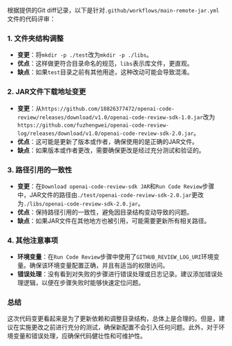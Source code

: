 根据提供的Git diff记录，以下是针对`.github/workflows/main-remote-jar.yml`文件的代码评审：

### 1. 文件夹结构调整
- **变更**：将`mkdir -p ./test`改为`mkdir -p ./libs`。
- **优点**：这样做更符合目录命名的规范，`libs`表示库文件，更直观。
- **缺点**：如果`test`目录之前有其他用途，这种改动可能会导致混淆。

### 2. JAR文件下载地址变更
- **变更**：从`https://github.com/18826377472/openai-code-review/releases/download/v1.0/openai-code-review-sdk-1.0.jar`改为`https://github.com/fuzhengwei/openai-code-review-log/releases/download/v1.0/openai-code-review-sdk-2.0.jar`。
- **优点**：这可能是更新了版本或作者，确保使用的是正确的JAR文件。
- **缺点**：如果版本或作者更改，需要确保更改是经过充分测试和验证的。

### 3. 路径引用的一致性
- **变更**：在`Download openai-code-review-sdk JAR`和`Run Code Review`步骤中，JAR文件的路径由`./test/openai-code-review-sdk-2.0.jar`更改为`./libs/openai-code-review-sdk-2.0.jar`。
- **优点**：保持路径引用的一致性，避免因目录结构变动导致的问题。
- **缺点**：如果JAR文件在其他地方也被引用，可能需要更新所有相关路径。

### 4. 其他注意事项
- **环境变量**：在`Run Code Review`步骤中使用了`GITHUB_REVIEW_LOG_URI`环境变量。确保该环境变量配置正确，并且有适当的权限访问。
- **错误处理**：没有看到对失败的步骤进行错误处理或日志记录。建议添加错误处理逻辑，以便在步骤失败时能够快速定位问题。

### 总结
这次代码变更看起来是为了更新依赖和调整目录结构，总体上是合理的。但是，建议在实施更改之前进行充分的测试，确保新配置不会引入任何问题。此外，对于环境变量和错误处理，应确保代码健壮性和可维护性。